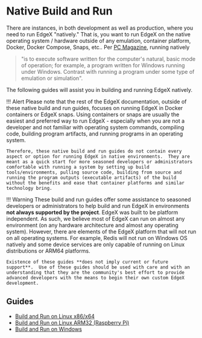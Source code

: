 # Native Build and Run

There are instances, in both development as well as production, where you need to run EdgeX "natively."  That is, you want to run EdgeX on the native operating system / hardware outside of any emulation, container platform, Docker, Docker Compose, Snaps, etc..  Per [PC Magazine](https://www.pcmag.com/encyclopedia/term/run-native), running natively 

> "is to execute software written for the computer's natural, basic mode of operation; for example, a program written for Windows running under Windows. Contrast with running a program under some type of emulation or simulation".
>

The following guides will assist you in building and running EdgeX natively.

!!! Alert
    Please note that the rest of the EdgeX documentation, outside of these native build and run guides, focuses on running EdgeX in Docker containers or EdgeX snaps.  Using containers or snaps are usually the easiest and preferred way to run EdgeX - especially when you are not a developer and not familiar with operating system commands, compiling code, building program artifacts, and running programs in an operating system.  
    
    Therefore, these native build and run guides do not contain every aspect or option for running EdgeX in native environments.  They are meant as a quick start for more seasoned developers or administrators comfortable with running a system by setting up build tools/environments, pulling source code, building from source and running the program outputs (executable artifacts) of the build without the benefits and ease that container platforms and similar technology bring.

!!! Warning
    These build and run guides offer some assistance to seasoned developers or administrators to help build and run EdgeX in environments **not always supported by the project**.  EdgeX was built to be platform independent.  As such, we believe most of EdgeX can run on almost any environment (on any hardware architecture and almost any operating system).  However, there are elements of the EdgeX platform that will not run on all operating systems.  For example, Redis will not run on Windows OS natively and some device services are only capable of running on Linux distributions or ARM64 platforms.
    
    Existence of these guides **does not imply current or future support**.  Use of these guides should be used with care and with an understanding that they are the community's best effort to provide advanced developers with the means to begin their own custom EdgeX development.

## Guides

- [Build and Run on Linux x86/x64](./Ch-BuildRunOnLinuxDistro.md)
- [Build and Run on Linux ARM32 (Raspberry Pi)](./Ch-BuildRunOnArm32.md)
- [Build and Run on Windows](./Ch-BuildRunOnWindows.md)